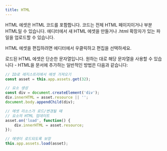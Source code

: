 ```yaml
---
title: HTML
---
```


HTML 에셋은 HTML 코드를 포함합니다. 코드는 전체 HTML 페이지이거나 부분 HTML일 수 있습니다. 에디터에서 새 HTML 에셋을 만들거나 .html 확장자가 있는 파일을 업로드할 수 있습니다.

HTML 에셋을 편집하려면 에디터에서 우클릭하고 편집을 선택하세요.

로드된 HTML 에셋은 단순한 문자열입니다. 원하는 대로 해당 문자열을 사용할 수 있습니다 - HTML을 문서에 추가하는 일반적인 방법은 다음과 같습니다:

```javascript
// ID로 레지스트리에서 에셋 가져오기
const asset = this.app.assets.get(32);

// 요소 생성
const div = document.createElement('div');
div.innerHTML = asset.resource || '';
document.body.appendChild(div);

// 에셋 리소스가 로드/변경될 때
// 요소의 HTML 업데이트
asset.on('load', function() {
    div.innerHTML = asset.resource;
});

// 에셋이 로드되도록 보장
this.app.assets.load(asset);
```
